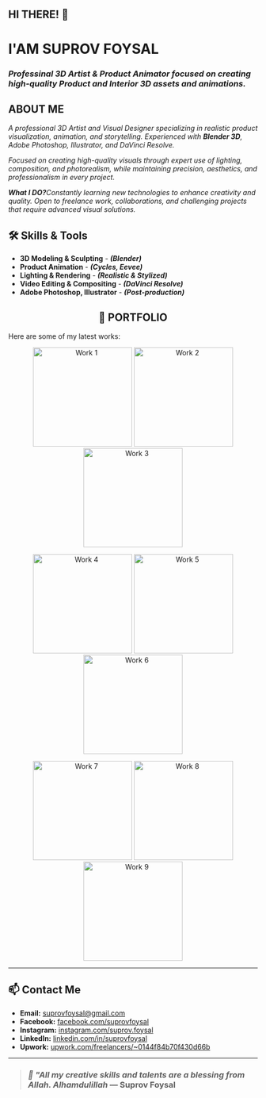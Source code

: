## HI THERE! 👋
# **I'AM SUPROV FOYSAL**
### <i>**Professinal 3D Artist & Product Animator** focused on creating high-quality **Product** and **Interior** 3D assets and animations.</i> 

<h2><B>ABOUT ME</B></h2>
<i>A professional 3D Artist and Visual Designer specializing in realistic product visualization, animation, and storytelling. Experienced with <b>Blender 3D</b>, Adobe Photoshop, Illustrator, and DaVinci Resolve.

Focused on creating high-quality visuals through expert use of lighting, composition, and photorealism, while maintaining precision, aesthetics, and professionalism in every project.

<b>What I DO?</b>Constantly learning new technologies to enhance creativity and quality. Open to freelance work, collaborations, and challenging projects that require advanced visual solutions.</i>

## 🛠️ Skills & Tools
- **3D Modeling & Sculpting** - ***(Blender)***
- **Product Animation** - ***(Cycles, Eevee)***
- **Lighting & Rendering** - ***(Realistic & Stylized)***
- **Video Editing & Compositing** - ***(DaVinci Resolve)***
- **Adobe Photoshop, Illustrator** - ***(Post-production)***

<h2 align="center">📂 PORTFOLIO</h2>
Here are some of my latest works:

<p align="center">
  <img src="IMAGE_URL_1" alt="Work 1" width="200" height="200">
  <img src="IMAGE_URL_2" alt="Work 2" width="200" height="200">
  <img src="IMAGE_URL_3" alt="Work 3" width="200" height="200">
</p>

<p align="center">
  <img src="IMAGE_URL_4" alt="Work 4" width="200" height="200">
  <img src="IMAGE_URL_5" alt="Work 5" width="200" height="200">
  <img src="IMAGE_URL_6" alt="Work 6" width="200" height="200">
</p>

<p align="center">
  <img src="IMAGE_URL_7" alt="Work 7" width="200" height="200">
  <img src="IMAGE_URL_8" alt="Work 8" width="200" height="200">
  <img src="IMAGE_URL_9" alt="Work 9" width="200" height="200">
</p>

---

## 📫 Contact Me

- **Email:** suprovfoysal@gmail.com  
- **Facebook:** [facebook.com/suprovfoysal](https://facebook.com/suprovfoysal)  
- **Instagram:** [instagram.com/suprov.foysal](https://instagram.com/suprov.foysal)  
- **LinkedIn:** [linkedin.com/in/suprovfoysal](https://linkedin.com/in/suprovfoysal)  
- **Upwork:** [upwork.com/freelancers/~0144f84b70f430d66b](https://www.upwork.com/freelancers/~0144f84b70f430d66b)  

---

> ### ***🌿 "All my creative skills and talents are a blessing from Allah. Alhamdulillah*** — Suprov Foysal

